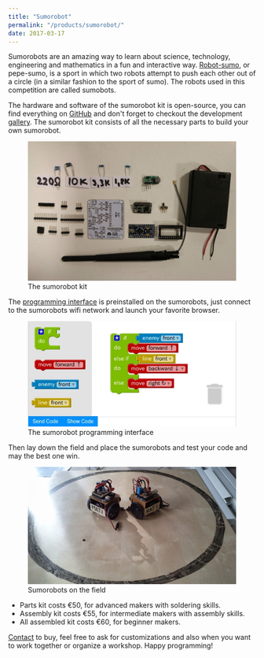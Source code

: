 ```yaml
---
title: "Sumorobot"
permalink: "/products/sumorobot/"
date: 2017-03-17
---
```


Sumorobots are an amazing way to learn about science, technology, engineering and mathematics in a fun and interactive way. [Robot-sumo](https://en.wikipedia.org/wiki/Robot-sumo), or pepe-sumo, is a sport in which two robots attempt to push each other out of a circle (in a similar fashion to the sport of sumo). The robots used in this competition are called sumobots.

The hardware and software of the sumorobot kit is open-source, you can find everything on [GitHub](https://github.com/robokoding) and don't forget to checkout the development [gallery](https://goo.gl/photos/vJf1QYrnvfJTh55V8). The sumorobot kit consists of all the necessary parts to build your own sumorobot.
<figure>
  <img src="/assets/images/kit.jpg" alt="sumorobots">
  <figcaption>The sumorobot kit</figcaption>
</figure>

The [programming interface](/sumorobot/) is preinstalled on the sumorobots, just connect to the sumorobots wifi network and launch your favorite browser.

<figure>
  <img src="/assets/images/blockly.jpg" alt="sumorobots">
  <figcaption>The sumorobot programming interface</figcaption>
</figure>

Then lay down the field and place the sumorobots and test your code and may the best one win.

<figure>
  <img src="/assets/images/sumorobots.jpg" alt="sumorobots">
  <figcaption>Sumorobots on the field</figcaption>
</figure>

* Parts kit costs €50, for advanced makers with soldering skills.
* Assembly kit costs €55, for intermediate makers with assembly skills.
* All assembled kit costs €60, for beginner makers.

[Contact](/contact/) to buy, feel free to ask for customizations and also when you want to work together or organize a workshop.
Happy programming!
